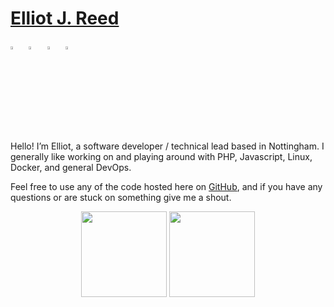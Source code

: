 # [Elliot J. Reed](https://www.elliotjreed.com?utm_source=github-profile)

[<img src="https://img.icons8.com/color/48/000000/twitter.png" width="3.5%"/>](https://twitter.com/elliotjreed)  &nbsp; [<img src="https://img.icons8.com/color/48/000000/linkedin.png" width="3.5%"/>](https://www.linkedin.com/elliotjreed/)  &nbsp; [<img src="https://img.icons8.com/fluent/48/000000/facebook-new.png" width="3.5%"/>](https://www.facebook.com/elliotjreed)  &nbsp; [<img src="https://img.icons8.com/fluent/48/000000/instagram-new.png" width="3.5%"/>](https://www.instagram.com/elliotjreed/)

Hello! I’m Elliot, a software developer / technical lead based in Nottingham. I generally like working on and playing around with PHP, Javascript, Linux, Docker, and general DevOps.

Feel free to use any of the code hosted here on [GitHub](https://github.com/elliotjreed?tab=repositories), and if you have any questions or are stuck on something give me a shout.

<p align="center">
  <img height="137px" src="https://github-readme-stats.vercel.app/api?username=elliotjreed&hide_rank=true&hide_title=true&hide_border=true&show_icons=true&include_all_commits=true&count_private=true&line_height=21&hide=issues&theme=nightowl" /> <img height="137px" src="https://github-readme-stats.vercel.app/api/top-langs/?username=elliotjreed&hide=html&hide_title=true&hide_border=true&layout=compact&langs_count=8&theme=nightowl" />
</p>
